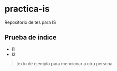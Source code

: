 # practica-is
Repositorio de tes para IS

## Prueba de índice
- I1
- I2

> texto de ejemplo
> para mencionar a otra persona
